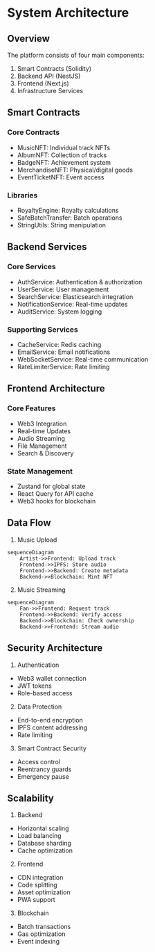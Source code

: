 # System Architecture

## Overview

The platform consists of four main components:
1. Smart Contracts (Solidity)
2. Backend API (NestJS)
3. Frontend (Next.js)
4. Infrastructure Services

## Smart Contracts

### Core Contracts
- MusicNFT: Individual track NFTs
- AlbumNFT: Collection of tracks
- BadgeNFT: Achievement system
- MerchandiseNFT: Physical/digital goods
- EventTicketNFT: Event access

### Libraries
- RoyaltyEngine: Royalty calculations
- SafeBatchTransfer: Batch operations
- StringUtils: String manipulation

## Backend Services

### Core Services
- AuthService: Authentication & authorization
- UserService: User management
- SearchService: Elasticsearch integration
- NotificationService: Real-time updates
- AuditService: System logging

### Supporting Services
- CacheService: Redis caching
- EmailService: Email notifications
- WebSocketService: Real-time communication
- RateLimiterService: Rate limiting

## Frontend Architecture

### Core Features
- Web3 Integration
- Real-time Updates
- Audio Streaming
- File Management
- Search & Discovery

### State Management
- Zustand for global state
- React Query for API cache
- Web3 hooks for blockchain

## Data Flow

1. Music Upload
```mermaid
sequenceDiagram
    Artist->>Frontend: Upload track
    Frontend->>IPFS: Store audio
    Frontend->>Backend: Create metadata
    Backend->>Blockchain: Mint NFT
```

2. Music Streaming
```mermaid
sequenceDiagram
    Fan->>Frontend: Request track
    Frontend->>Backend: Verify access
    Backend->>Blockchain: Check ownership
    Backend->>Frontend: Stream audio
```

## Security Architecture

1. Authentication
- Web3 wallet connection
- JWT tokens
- Role-based access

2. Data Protection
- End-to-end encryption
- IPFS content addressing
- Rate limiting

3. Smart Contract Security
- Access control
- Reentrancy guards
- Emergency pause

## Scalability

1. Backend
- Horizontal scaling
- Load balancing
- Database sharding
- Cache optimization

2. Frontend
- CDN integration
- Code splitting
- Asset optimization
- PWA support

3. Blockchain
- Batch transactions
- Gas optimization
- Event indexing
